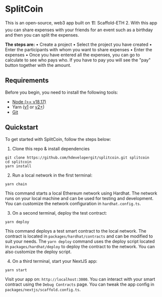 # SplitCoin
This is an open-source, web3 app built on 🏗 Scaffold-ETH 2. With this app you can share expenses with your friends for an event such as a birthday and then you can split the expenses.

**The steps are:**
• Create a project
• Select the project you have created
• Enter the participants with whom you want to share expenses
• Enter the expenses
• Once you have entered all the expenses, you can go to calculate to see who pays who. If you have to pay you will see the "pay" button together with the amount.

## Requirements

Before you begin, you need to install the following tools:

- [Node (>= v18.17)](https://nodejs.org/en/download/)
- Yarn ([v1](https://classic.yarnpkg.com/en/docs/install/) or [v2+](https://yarnpkg.com/getting-started/install))
- [Git](https://git-scm.com/downloads)

## Quickstart

To get started with SplitCoin, follow the steps below:

1. Clone this repo & install dependencies

```
git clone https://github.com/hdevelopergit/splitcoin.git splitcoin
cd splitcoin
yarn install
```

2. Run a local network in the first terminal:

```
yarn chain
```

This command starts a local Ethereum network using Hardhat. The network runs on your local machine and can be used for testing and development. You can customize the network configuration in `hardhat.config.ts`.

3. On a second terminal, deploy the test contract:

```
yarn deploy
```

This command deploys a test smart contract to the local network. The contract is located in `packages/hardhat/contracts` and can be modified to suit your needs. The `yarn deploy` command uses the deploy script located in `packages/hardhat/deploy` to deploy the contract to the network. You can also customize the deploy script.

4. On a third terminal, start your NextJS app:

```
yarn start
```

Visit your app on: `http://localhost:3000`. You can interact with your smart contract using the `Debug Contracts` page. You can tweak the app config in `packages/nextjs/scaffold.config.ts`.

